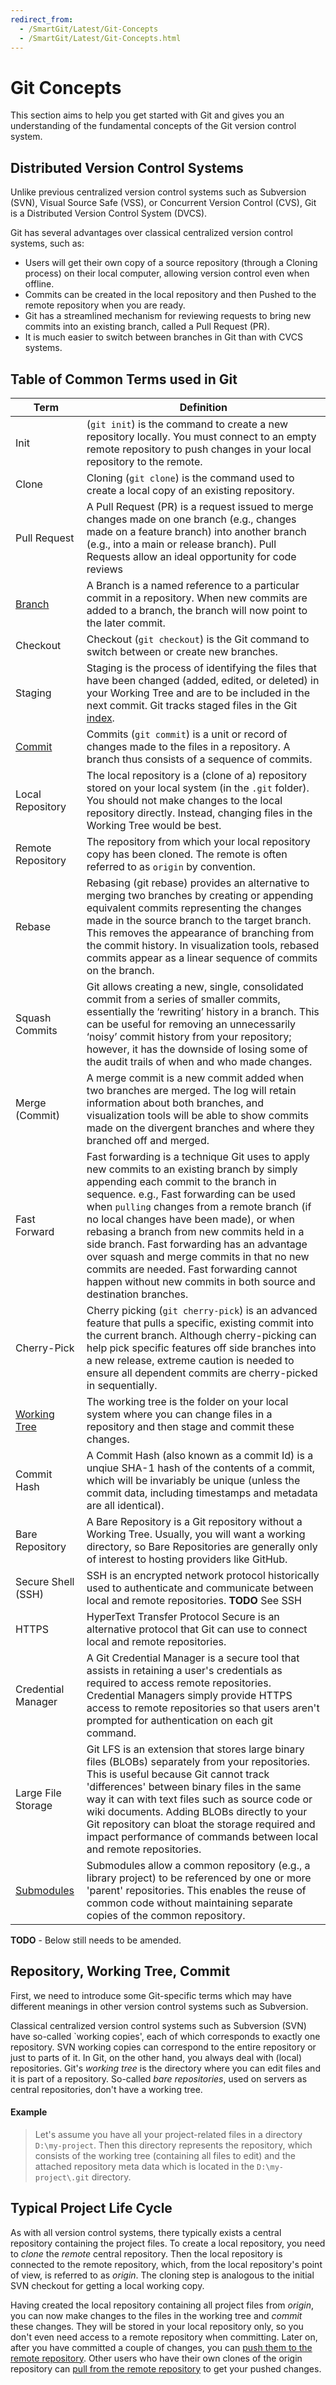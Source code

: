 ```yaml
---
redirect_from:
  - /SmartGit/Latest/Git-Concepts
  - /SmartGit/Latest/Git-Concepts.html
---
```

# Git Concepts

This section aims to help you get started with Git and gives you an understanding of the fundamental concepts of the Git version control system.

## Distributed Version Control Systems

Unlike previous centralized version control systems such as Subversion (SVN), Visual Source Safe (VSS), or Concurrent Version Control (CVS), Git is a Distributed
Version Control System (DVCS).

Git has several advantages over classical centralized version control systems, such as:
- Users will get their own copy of a source repository (through a Cloning process) on their local computer, allowing version control even when offline.
- Commits can be created in the local repository and then Pushed to the remote repository when you are ready.
- Git has a streamlined mechanism for reviewing requests to bring new commits into an existing branch, called a Pull Request (PR).
- It is much easier to switch between branches in Git than with CVCS systems.

## Table of Common Terms used in Git

| Term  | Definition |
| ------------- | ------------- |
| Init  | (`git init`) is the command to create a new repository locally. You must connect to an empty remote repository to push changes in your local repository to the remote. |
| Clone  | Cloning (`git clone`) is the command used to create a local copy of an existing repository. |
| Pull Request  | A Pull Request (PR) is a request issued to merge changes made on one branch (e.g., changes made on a feature branch) into another branch (e.g., into a main or release branch). Pull Requests allow an ideal opportunity for code reviews |
| [Branch](Branches.md)  | A Branch is a named reference to a particular commit in a repository. When new commits are added to a branch, the branch will now point to the later commit. |
| Checkout | Checkout (`git checkout`) is the Git command to switch between or create new branches. |
| Staging | Staging is the process of identifying the files that have been changed (added, edited, or deleted) in your Working Tree and are to be included in the next commit. Git tracks staged files in the Git [index](The-Index.md). |
| [Commit](Commits.md) | Commits (`git commit`) is a unit or record of changes made to the files in a repository. A branch thus consists of a sequence of commits. |
| Local Repository | The local repository is a (clone of a) repository stored on your local system (in the `.git` folder). You should not make changes to the local repository directly. Instead, changing files in the Working Tree would be best. |
| Remote Repository | The repository from which your local repository copy has been cloned. The remote is often referred to as `origin` by convention. |
| Rebase | Rebasing (git rebase) provides an alternative to merging two branches by creating or appending equivalent commits representing the changes made in the source branch to the target branch. This removes the appearance of branching from the commit history. In visualization tools, rebased commits appear as a linear sequence of commits on the branch. |
| Squash Commits | Git allows creating a new, single, consolidated commit from a series of smaller commits, essentially the ‘rewriting’ history in a branch. This can be useful for removing an unnecessarily ‘noisy’ commit history from your repository; however, it has the downside of losing some of the audit trails of when and who made changes. |
| Merge (Commit) | A merge commit is a new commit added when two branches are merged. The log will retain information about both branches, and visualization tools will be able to show commits made on the divergent branches and where they branched off and merged. |
| Fast Forward | Fast forwarding is a technique Git uses to apply new commits to an existing branch by simply appending each commit to the branch in sequence. e.g., Fast forwarding can be used when `pulling` changes from a remote branch (if no local changes have been made), or when rebasing a branch from new commits held in a side branch. Fast forwarding has an advantage over squash and merge commits in that no new commits are needed. Fast forwarding cannot happen without new commits in both source and destination branches. |
| Cherry-Pick | Cherry picking (`git cherry-pick`) is an advanced feature that pulls a specific, existing commit into the current branch. Although cherry-picking can help pick specific features off side branches into a new release, extreme caution is needed to ensure all dependent commits are cherry-picked in sequentially. |
| [Working Tree](Working-Tree-States.md) | The working tree is the folder on your local system where you can change files in a repository and then stage and commit these changes. |
| Commit Hash | A Commit Hash (also known as a commit Id) is a unqiue SHA-1 hash of the contents of a commit, which will be invariably be unique (unless the commit data, including timestamps and metadata are all identical). |
| Bare Repository | A Bare Repository is a Git repository without a Working Tree. Usually, you will want a working directory, so Bare Repositories are generally only of interest to hosting providers like GitHub. |
| Secure Shell (SSH) | SSH is an encrypted network protocol historically used to authenticate and communicate between local and remote repositories.  **TODO** See SSH |
| HTTPS | HyperText Transfer Protocol Secure is an alternative protocol that Git can use to connect local and remote repositories.|
| Credential Manager | A Git Credential Manager is a secure tool that assists in retaining a user's credentials as required to access remote repositories. Credential Managers simply provide HTTPS access to remote repositories so that users aren't prompted for authentication on each git command.|
| Large File Storage | Git LFS is an extension that stores large binary files (BLOBs) separately from your repositories. This is useful because Git cannot track 'differences' between binary files in the same way it can with text files such as source code or wiki documents. Adding BLOBs directly to your Git repository can bloat the storage required and impact performance of commands between local and remote repositories.|
| [Submodules](Submodules.md) | Submodules allow a common repository (e.g., a library project) to be referenced by one or more 'parent' repositories. This enables the reuse of common code without maintaining separate copies of the common repository. |

**TODO** - Below still needs to be amended.

## Repository, Working Tree, Commit

First, we need to introduce some Git-specific terms which may have
different meanings in other version control systems such as Subversion.

Classical centralized version control systems such as Subversion (SVN)
have so-called \`working copies', each of which corresponds to exactly
one repository. SVN working copies can correspond to the entire
repository or just to parts of it. In Git, on the other hand, you always
deal with (local) repositories. Git's *working tree* is the directory
where you can edit files and it is part of a repository. So-called *bare
repositories*, used on servers as central repositories, don't have a
working tree.



#### Example
>
>
>
>Let's assume you have all your project-related files in a directory
>`D:\my-project`. Then this directory represents the repository, which
>consists of the working tree (containing all files to edit) and the
>attached repository meta data which is located in the
>`D:\my-project\.git` directory.
>
>

## Typical Project Life Cycle

As with all version control systems, there typically exists a central
repository containing the project files. To create a local repository,
you need to *clone* the *remote* central repository. Then the local
repository is connected to the remote repository, which, from the local
repository's point of view, is referred to as *origin*. The cloning step
is analogous to the initial SVN checkout for getting a local working
copy.

Having created the local repository containing all project files from
*origin*, you can now make changes to the files in the working tree and
*commit* these changes. They will be stored in your local repository
only, so you don't even need access to a remote repository when
committing. Later on, after you have committed a couple of changes, you
can [push them to the remote repository](Synchronizing-with-Remote-Repositories.md#push).
Other users who have their own clones of the origin repository can [pull from the remote repository](Synchronizing-with-Remote-Repositories.md#pull)
to get your pushed changes.
